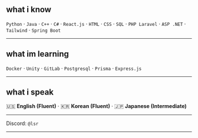 ## what i know

`Python` · `Java` · `C++` · `C#` · `React.js` · `HTML` · `CSS` · `SQL` · `PHP Laravel` · `ASP .NET` · `Tailwind` · `Spring Boot`

---

## what im learning
`Docker` · `Unity` · `GitLab` · `Postgresql` · `Prisma` · `Express.js`

---

## what i speak
🇺🇸 **English (Fluent)** · 🇰🇷 **Korean (Fluent)** · 🇯🇵 **Japanese (Intermediate)**


---

 Discord: `@lsr`

---

<!--
**joshuajeong1/joshuajeong1** is a ✨ _special_ ✨ repository because its `README.md` (this file) appears on your GitHub profile.

Here are some ideas to get you started:

- 🔭 I’m currently working on ...
- 🌱 I’m currently learning ...
- 👯 I’m looking to collaborate on ...
- 🤔 I’m looking for help with ...
- 💬 Ask me about ...
- 📫 How to reach me: ...
- 😄 Pronouns: ...
- ⚡ Fun fact: ...
-->
